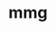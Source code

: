 ---
title: "mmg"
layout: cache
categories: [package, develop]
meta: {"compilers": ["gcc@=11.4.0", "oneapi@=2024.2.1"], "num_specs": 10, "num_specs_by_stack": {"e4s": 5, "e4s-oneapi": 5, "root": 10}, "oss": ["ubuntu22.04"], "platforms": ["linux"], "stacks": ["e4s", "e4s-oneapi", "root"], "targets": ["x86_64_v3"], "versions": ["5.8.0"]}
spec_details: [{"compiler": "gcc@=11.4.0", "hash": "3azueiuw5rq2xkjgnyomoknob3xtz5wk", "os": "ubuntu22.04", "platform": "linux", "size": "-", "stacks": ["e4s", "root"], "tarball": "https://binaries.spack.io/develop/build_cache/linux-ubuntu22.04-x86_64_v3/gcc-11.4.0/mmg-5.8.0/linux-ubuntu22.04-x86_64_v3-gcc-11.4.0-mmg-5.8.0-3azueiuw5rq2xkjgnyomoknob3xtz5wk.spack", "target": "x86_64_v3", "variants": ["build_system=cmake", "build_type=Release", "~doc", "generator=make", "~ipo", "~private_headers", "+scotch", "+shared", "~vtk"], "versions": ["5.8.0"]}, {"compiler": "gcc@=11.4.0", "hash": "3pymmzjqbla3voyf3bslcpdg2rvub7pi", "os": "ubuntu22.04", "platform": "linux", "size": "-", "stacks": ["e4s", "root"], "tarball": "https://binaries.spack.io/develop/build_cache/linux-ubuntu22.04-x86_64_v3/gcc-11.4.0/mmg-5.8.0/linux-ubuntu22.04-x86_64_v3-gcc-11.4.0-mmg-5.8.0-3pymmzjqbla3voyf3bslcpdg2rvub7pi.spack", "target": "x86_64_v3", "variants": ["build_system=cmake", "build_type=Release", "~doc", "generator=make", "~ipo", "~private_headers", "+scotch", "+shared", "~vtk"], "versions": ["5.8.0"]}, {"compiler": "gcc@=11.4.0", "hash": "67qa5jf4afbbz2hsxlwwvtggatnuaxfi", "os": "ubuntu22.04", "platform": "linux", "size": "-", "stacks": ["e4s", "root"], "tarball": "https://binaries.spack.io/develop/build_cache/linux-ubuntu22.04-x86_64_v3/gcc-11.4.0/mmg-5.8.0/linux-ubuntu22.04-x86_64_v3-gcc-11.4.0-mmg-5.8.0-67qa5jf4afbbz2hsxlwwvtggatnuaxfi.spack", "target": "x86_64_v3", "variants": ["build_system=cmake", "build_type=Release", "~doc", "generator=make", "~ipo", "~private_headers", "+scotch", "+shared", "~vtk"], "versions": ["5.8.0"]}, {"compiler": "gcc@=11.4.0", "hash": "edepmckvlqqd74wvmt2hpy3bdobkyexb", "os": "ubuntu22.04", "platform": "linux", "size": "-", "stacks": ["e4s", "root"], "tarball": "https://binaries.spack.io/develop/build_cache/linux-ubuntu22.04-x86_64_v3/gcc-11.4.0/mmg-5.8.0/linux-ubuntu22.04-x86_64_v3-gcc-11.4.0-mmg-5.8.0-edepmckvlqqd74wvmt2hpy3bdobkyexb.spack", "target": "x86_64_v3", "variants": ["build_system=cmake", "build_type=Release", "~doc", "generator=make", "~ipo", "~private_headers", "+scotch", "+shared", "~vtk"], "versions": ["5.8.0"]}, {"compiler": "gcc@=11.4.0", "hash": "ekvt627lnazdnmz7ggdgrvv5it2sxvwk", "os": "ubuntu22.04", "platform": "linux", "size": "-", "stacks": ["e4s", "root"], "tarball": "https://binaries.spack.io/develop/build_cache/linux-ubuntu22.04-x86_64_v3/gcc-11.4.0/mmg-5.8.0/linux-ubuntu22.04-x86_64_v3-gcc-11.4.0-mmg-5.8.0-ekvt627lnazdnmz7ggdgrvv5it2sxvwk.spack", "target": "x86_64_v3", "variants": ["build_system=cmake", "build_type=Release", "~doc", "generator=make", "~ipo", "~private_headers", "+scotch", "+shared", "~vtk"], "versions": ["5.8.0"]}, {"compiler": "oneapi@=2024.2.1", "hash": "ic3a56bzs6evqore74nmd3dcjqyodsfr", "os": "ubuntu22.04", "platform": "linux", "size": "-", "stacks": ["e4s-oneapi", "root"], "tarball": "https://binaries.spack.io/develop/build_cache/linux-ubuntu22.04-x86_64_v3/oneapi-2024.2.1/mmg-5.8.0/linux-ubuntu22.04-x86_64_v3-oneapi-2024.2.1-mmg-5.8.0-ic3a56bzs6evqore74nmd3dcjqyodsfr.spack", "target": "x86_64_v3", "variants": ["build_system=cmake", "build_type=Release", "~doc", "generator=make", "~ipo", "~private_headers", "+scotch", "+shared", "~vtk"], "versions": ["5.8.0"]}, {"compiler": "oneapi@=2024.2.1", "hash": "ipwicmah6frkpqluhuf4ifty3pimcfqr", "os": "ubuntu22.04", "platform": "linux", "size": "-", "stacks": ["e4s-oneapi", "root"], "tarball": "https://binaries.spack.io/develop/build_cache/linux-ubuntu22.04-x86_64_v3/oneapi-2024.2.1/mmg-5.8.0/linux-ubuntu22.04-x86_64_v3-oneapi-2024.2.1-mmg-5.8.0-ipwicmah6frkpqluhuf4ifty3pimcfqr.spack", "target": "x86_64_v3", "variants": ["build_system=cmake", "build_type=Release", "~doc", "generator=make", "~ipo", "~private_headers", "+scotch", "+shared", "~vtk"], "versions": ["5.8.0"]}, {"compiler": "oneapi@=2024.2.1", "hash": "lwuon76qhu2nxbnsat2oregpstc4wq3c", "os": "ubuntu22.04", "platform": "linux", "size": "-", "stacks": ["e4s-oneapi", "root"], "tarball": "https://binaries.spack.io/develop/build_cache/linux-ubuntu22.04-x86_64_v3/oneapi-2024.2.1/mmg-5.8.0/linux-ubuntu22.04-x86_64_v3-oneapi-2024.2.1-mmg-5.8.0-lwuon76qhu2nxbnsat2oregpstc4wq3c.spack", "target": "x86_64_v3", "variants": ["build_system=cmake", "build_type=Release", "~doc", "generator=make", "~ipo", "~private_headers", "+scotch", "+shared", "~vtk"], "versions": ["5.8.0"]}, {"compiler": "oneapi@=2024.2.1", "hash": "x7j3acq4mpxcud4m4vyqwhfsvq7r2xyn", "os": "ubuntu22.04", "platform": "linux", "size": "-", "stacks": ["e4s-oneapi", "root"], "tarball": "https://binaries.spack.io/develop/build_cache/linux-ubuntu22.04-x86_64_v3/oneapi-2024.2.1/mmg-5.8.0/linux-ubuntu22.04-x86_64_v3-oneapi-2024.2.1-mmg-5.8.0-x7j3acq4mpxcud4m4vyqwhfsvq7r2xyn.spack", "target": "x86_64_v3", "variants": ["build_system=cmake", "build_type=Release", "~doc", "generator=make", "~ipo", "~private_headers", "+scotch", "+shared", "~vtk"], "versions": ["5.8.0"]}, {"compiler": "oneapi@=2024.2.1", "hash": "y5cbiebxw3l3qwtmsbpbbi5tiq5vztb2", "os": "ubuntu22.04", "platform": "linux", "size": "-", "stacks": ["e4s-oneapi", "root"], "tarball": "https://binaries.spack.io/develop/build_cache/linux-ubuntu22.04-x86_64_v3/oneapi-2024.2.1/mmg-5.8.0/linux-ubuntu22.04-x86_64_v3-oneapi-2024.2.1-mmg-5.8.0-y5cbiebxw3l3qwtmsbpbbi5tiq5vztb2.spack", "target": "x86_64_v3", "variants": ["build_system=cmake", "build_type=Release", "~doc", "generator=make", "~ipo", "~private_headers", "+scotch", "+shared", "~vtk"], "versions": ["5.8.0"]}]
---